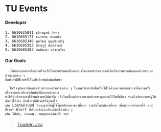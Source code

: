 # TU Events
#### Developer
    1. 6610625011 ชุติกาญจน์ กีดคำ
    2. 6610685171 ธนวรรณ ผ่องแผ้ว
    3. 6610685346 ศุภวิชญ์ บุญประเสริฐ
    4. 6610685353 สิรณัฏฐ์ พิมพิจารณ์
    5. 6610685387 อันติมาดา แสงรุ่งเรือง

#### Our Goals
      เป้าหมายของเราคือการสร้างเว็ปไซต์สำหรับนักศึกษามหาวิทยาลัยธรรมศาสตร์เพื่อที่จะสามารถติดตามข่าวสารและกิจกรรมต่าง ๆ 
    อีกทั้งยังมีฟีเจอร์ที่เป็นประโยชน์ต่อนักศึกษา 
    
      ในปัจจุบันการติดตามข่าวสารเเละกิจกรรมต่าง ๆ ในมหาวิทยาลัยนั้นเป็นไปได้ด้วยความยากลำบากในบางครั้ง เนื่องจากการประชาสัมพันธ์มีหลายช่องทาง 
    ทำให้นักศึกษาอาจได้รับข่าวสารไม่ทั่วถึง เว็บไซต์นี้จะช่วยรวบรวมข่าวสารทุกอย่างไว้ในที่เดียว รวมถึงจัดหมวดหมู่ให้ค้นหาได้ง่าย อีกทั้งยังมีฟีเจอร์ที่น่าสนใจ 
    เช่น Lost&Found ที่อนุญาตให้ผู้ใช้โพสต์ตามหาของที่หาย รวมถึงโพสต์ของที่เจอ เพื่อตามหาเจ้าของได้ และฟีเจอร์ Alert ที่ช่วยแจ้งและเตือนภัยเรื่องต่าง ๆ 
    เช่น ไฟดับ, ทำถนน, พบบุคคลน่าสงสัย ฯลฯ 
####
> [Tracker: Jira](https://webtuevents.atlassian.net/jira/software/projects/SCRUM/boards/1?atlOrigin=eyJpIjoiYmRhMmQ3ZTQ4Yzc5NDkxZmIwZTFmMzE1ZjdiMmJkMDMiLCJwIjoiaiJ9)

